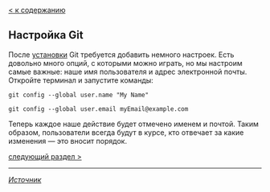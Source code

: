 [< к содержанию](./readme.md)

## Настройка Git

После [установки](./install_git.md) Git требуется добавить немного настроек. Есть довольно много опций, с которыми можно играть, но мы настроим самые важные: наше имя пользователя и адрес электронной почты. Откройте терминал и запустите команды:

`git config --global user.name "My Name"`

`git config --global user.email myEmail@example.com`

Теперь каждое наше действие будет отмечено именем и почтой. Таким образом, пользователи всегда будут в курсе, кто отвечает за какие изменения — это вносит порядок.

[cледующий раздел >](create_new_rep.md)
___
[_Источник_](https://proglib.io/p/git-for-half-an-hour/)

